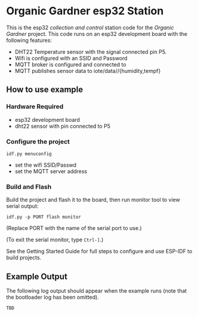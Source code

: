 # Organic Gardner esp32 Station

This is the esp32 _collection and control_ station code for the
_Organic Gardner_ project. This code runs on an esp32 development
board with the following features:

- DHT22 Temperature sensor with the signal connected pin P5.
- Wifi is configured with an SSID and Password
- MQTT broker is configured and connected to
- MQTT publishes sensor data to iote/data/<stationid>/{humidity,tempf}

## How to use example

### Hardware Required

- esp32 development board
- dht22 sensor with pin connected to P5

### Configure the project

```
idf.py menuconfig
```

- set the wifi SSID/Passwd
- set the MQTT server address

### Build and Flash

Build the project and flash it to the board, then run monitor tool to view serial output:

```
idf.py -p PORT flash monitor
```

(Replace PORT with the name of the serial port to use.)

(To exit the serial monitor, type ``Ctrl-]``.)

See the Getting Started Guide for full steps to configure and use
ESP-IDF to build projects.

## Example Output

The following log output should appear when the example runs (note that the bootloader log has been omitted).

```
TBD
```
